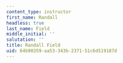 ```yaml
---
content_type: instructor
first_name: Randall
headless: true
last_name: Field
middle_initial: ''
salutation: ''
title: Randall Field
uid: 64b90359-aa53-343b-2371-51c6d519187d
---
```

